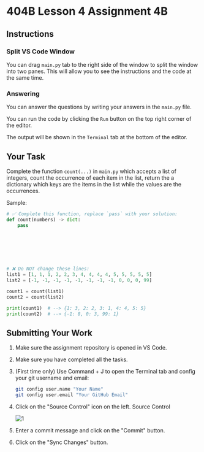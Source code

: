 # 404B Lesson 4 Assignment 4B

## Instructions

### Split VS Code Window

You can drag `main.py` tab to the right side of the window to split the window into two panes. This will allow you to see the instructions and the code at the same time.

### Answering

You can answer the questions by writing your answers in the `main.py` file.

You can run the code by clicking the `Run` button on the top right corner of the editor.

The output will be shown in the `Terminal` tab at the bottom of the editor.

## Your Task

Complete the function `count(...)` in `main.py` which accepts a list of integers, count the occurrence of each item in the list, return the a dictionary which keys are the items in the list while the values are the occurrences.

Sample:

```python
# ✅ Complete this function, replace `pass` with your solution:
def count(numbers) -> dict:
    pass





    

# ❌ Do NOT change these lines:
list1 = [1, 1, 1, 2, 2, 3, 4, 4, 4, 4, 5, 5, 5, 5, 5]
list2 = [-1, -1, -1, -1, -1, -1, -1, -1, 0, 0, 0, 99]

count1 = count(list1)
count2 = count(list2)

print(count1)  # --> {1: 3, 2: 2, 3: 1, 4: 4, 5: 5}
print(count2)  # --> {-1: 8, 0: 3, 99: 1}

```
  
## Submitting Your Work

1. Make sure the assignment repository is opened in VS Code.

2. Make sure you have completed all the tasks.

3. (First time only)
Use Command + J to open the Terminal tab and config your git username and email:

    ```bash
    git config user.name "Your Name"
    git config user.email "Your GitHub Email"
    ```

4. Click on the "Source Control" icon on the left. Source Control

    ![1](https://github.com/BlueinnoClassroom/404B-L2.1-Template/assets/155412668/2c31026e-c14d-484f-bb9e-dc87189a0216)

5. Enter a commit message and click on the "Commit" button.

6. Click on the "Sync Changes" button.
